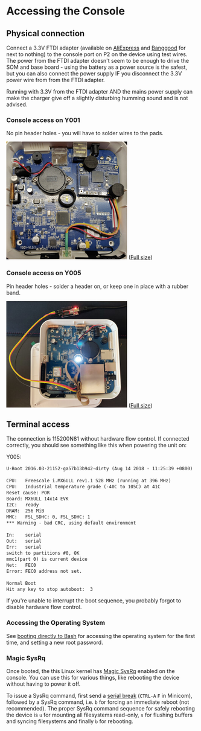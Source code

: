 # Accessing the Console

## Physical connection

Connect a 3.3V FTDI adapter (available on [AliExpress](https://www.aliexpress.com/wholesale?SearchText=FT232RL+FTDI) and [Banggood](https://www.banggood.com/search/ft232rl-ftdi.html) for next to nothing) to the console port on P2 on the device using test wires. The power from the FTDI adapter doesn't seem to be enough to drive the SOM and base board - using the battery as a power source is the safest, but you can also connect the power supply IF you disconnect the 3.3V power wire from from the FTDI adapter.

Running with 3.3V from the FTDI adapter AND the mains power supply can make the charger give off a slightly disturbing humming sound and is not advised.

### Console access on Y001

No pin header holes - you will have to solder wires to the pads.

![Y001](../../Assets/Images/y001-console-scaled.jpg)
([Full size](../../Assets/Images/y001-console.jpg))


### Console access on Y005

Pin header holes - solder a header on, or keep one in place with a rubber band.

![Y005](../../Assets/Images/y005-console-scaled.jpg)
([Full size](../../Assets/Images/y005-console.jpg))

## Terminal access

The connection is 115200N81 without hardware flow control. If connected correctly, you should see something like this when powering the unit on:

Y005:
```
U-Boot 2016.03-21152-ga57b13b942-dirty (Aug 14 2018 - 11:25:39 +0800)

CPU:   Freescale i.MX6ULL rev1.1 528 MHz (running at 396 MHz)
CPU:   Industrial temperature grade (-40C to 105C) at 41C
Reset cause: POR
Board: MX6ULL 14x14 EVK
I2C:   ready
DRAM:  256 MiB
MMC:   FSL_SDHC: 0, FSL_SDHC: 1
*** Warning - bad CRC, using default environment

In:    serial
Out:   serial
Err:   serial
switch to partitions #0, OK
mmc1(part 0) is current device
Net:   FEC0
Error: FEC0 address not set.

Normal Boot
Hit any key to stop autoboot:  3
```

If you're unable to interrupt the boot sequence, you probably forgot to disable hardware flow control.


### Accessing the Operating System

See [booting directly to Bash](../../Software/UBoot.md#direct-to-Bash) for accessing the operating system for the first time, and setting a new root password.


### Magic SysRq

Once booted, the this Linux kernel has [Magic SysRq](https://en.wikipedia.org/wiki/Magic_SysRq_key) enabled on the console. You can use this for various things, like rebooting the device without having to power it off.

To issue a SysRq command, first send a [serial break](https://en.wikipedia.org/wiki/Universal_asynchronous_receiver-transmitter#Break_condition) (`CTRL-A` `F` in Minicom), followed by a SysRq command, i.e. `b` for forcing an immediate reboot (not recommended). The proper SysRq command sequence for safely rebooting the device is `u` for mounting all filesystems read-only, `s` for flushing buffers and syncing filesystems and finally `b` for rebooting.

